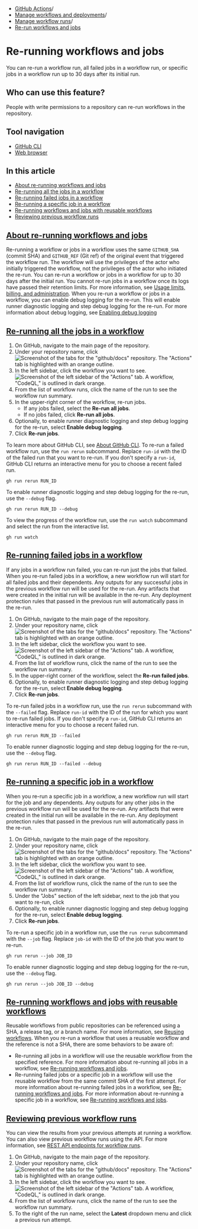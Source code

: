   * [GitHub Actions](https://docs.github.com/en/actions "GitHub Actions")/
  * [Manage workflows and deployments](https://docs.github.com/en/actions/managing-workflow-runs-and-deployments "Manage workflows and deployments")/
  * [Manage workflow runs](https://docs.github.com/en/actions/managing-workflow-runs-and-deployments/managing-workflow-runs "Manage workflow runs")/
  * [Re-run workflows and jobs](https://docs.github.com/en/actions/managing-workflow-runs-and-deployments/managing-workflow-runs/re-running-workflows-and-jobs "Re-run workflows and jobs")


# Re-running workflows and jobs
You can re-run a workflow run, all failed jobs in a workflow run, or specific jobs in a workflow run up to 30 days after its initial run.
## Who can use this feature?
People with write permissions to a repository can re-run workflows in the repository.
## Tool navigation
  * [GitHub CLI](https://docs.github.com/en/actions/managing-workflow-runs-and-deployments/managing-workflow-runs/re-running-workflows-and-jobs?tool=cli)
  * [Web browser](https://docs.github.com/en/actions/managing-workflow-runs-and-deployments/managing-workflow-runs/re-running-workflows-and-jobs?tool=webui)


## In this article
  * [About re-running workflows and jobs](https://docs.github.com/en/actions/managing-workflow-runs-and-deployments/managing-workflow-runs/re-running-workflows-and-jobs#about-re-running-workflows-and-jobs)
  * [Re-running all the jobs in a workflow](https://docs.github.com/en/actions/managing-workflow-runs-and-deployments/managing-workflow-runs/re-running-workflows-and-jobs#re-running-all-the-jobs-in-a-workflow)
  * [Re-running failed jobs in a workflow](https://docs.github.com/en/actions/managing-workflow-runs-and-deployments/managing-workflow-runs/re-running-workflows-and-jobs#re-running-failed-jobs-in-a-workflow)
  * [Re-running a specific job in a workflow](https://docs.github.com/en/actions/managing-workflow-runs-and-deployments/managing-workflow-runs/re-running-workflows-and-jobs#re-running-a-specific-job-in-a-workflow)
  * [Re-running workflows and jobs with reusable workflows](https://docs.github.com/en/actions/managing-workflow-runs-and-deployments/managing-workflow-runs/re-running-workflows-and-jobs#re-running-workflows-and-jobs-with-reusable-workflows)
  * [Reviewing previous workflow runs](https://docs.github.com/en/actions/managing-workflow-runs-and-deployments/managing-workflow-runs/re-running-workflows-and-jobs#reviewing-previous-workflow-runs)


## [About re-running workflows and jobs](https://docs.github.com/en/actions/managing-workflow-runs-and-deployments/managing-workflow-runs/re-running-workflows-and-jobs#about-re-running-workflows-and-jobs)
Re-running a workflow or jobs in a workflow uses the same `GITHUB_SHA` (commit SHA) and `GITHUB_REF` (Git ref) of the original event that triggered the workflow run. The workflow will use the privileges of the actor who initially triggered the workflow, not the privileges of the actor who initiated the re-run. You can re-run a workflow or jobs in a workflow for up to 30 days after the initial run. You cannot re-run jobs in a workflow once its logs have passed their retention limits. For more information, see [Usage limits, billing, and administration](https://docs.github.com/en/actions/learn-github-actions/usage-limits-billing-and-administration#artifact-and-log-retention-policy). When you re-run a workflow or jobs in a workflow, you can enable debug logging for the re-run. This will enable runner diagnostic logging and step debug logging for the re-run. For more information about debug logging, see [Enabling debug logging](https://docs.github.com/en/actions/monitoring-and-troubleshooting-workflows/enabling-debug-logging)
## [Re-running all the jobs in a workflow](https://docs.github.com/en/actions/managing-workflow-runs-and-deployments/managing-workflow-runs/re-running-workflows-and-jobs#re-running-all-the-jobs-in-a-workflow)
  1. On GitHub, navigate to the main page of the repository.
  2. Under your repository name, click 
![Screenshot of the tabs for the "github/docs" repository. The "Actions" tab is highlighted with an orange outline.](https://docs.github.com/assets/cb-12958/images/help/repository/actions-tab-global-nav-update.png)
  3. In the left sidebar, click the workflow you want to see.
![Screenshot of the left sidebar of the "Actions" tab. A workflow, "CodeQL," is outlined in dark orange.](https://docs.github.com/assets/cb-40551/images/help/actions/superlinter-workflow-sidebar.png)
  4. From the list of workflow runs, click the name of the run to see the workflow run summary.
  5. In the upper-right corner of the workflow, re-run jobs.
     * If any jobs failed, select the **Re-run all jobs**.
     * If no jobs failed, click **Re-run all jobs**.
  6. Optionally, to enable runner diagnostic logging and step debug logging for the re-run, select **Enable debug logging**.
  7. Click **Re-run jobs**.


To learn more about GitHub CLI, see [About GitHub CLI](https://docs.github.com/en/github-cli/github-cli/about-github-cli).
To re-run a failed workflow run, use the `run rerun` subcommand. Replace `run-id` with the ID of the failed run that you want to re-run. If you don't specify a `run-id`, GitHub CLI returns an interactive menu for you to choose a recent failed run.
```
gh run rerun RUN_ID

```

To enable runner diagnostic logging and step debug logging for the re-run, use the `--debug` flag.
```
gh run rerun RUN_ID --debug

```

To view the progress of the workflow run, use the `run watch` subcommand and select the run from the interactive list.
```
gh run watch

```

## [Re-running failed jobs in a workflow](https://docs.github.com/en/actions/managing-workflow-runs-and-deployments/managing-workflow-runs/re-running-workflows-and-jobs#re-running-failed-jobs-in-a-workflow)
If any jobs in a workflow run failed, you can re-run just the jobs that failed. When you re-run failed jobs in a workflow, a new workflow run will start for all failed jobs and their dependents. Any outputs for any successful jobs in the previous workflow run will be used for the re-run. Any artifacts that were created in the initial run will be available in the re-run. Any deployment protection rules that passed in the previous run will automatically pass in the re-run.
  1. On GitHub, navigate to the main page of the repository.
  2. Under your repository name, click 
![Screenshot of the tabs for the "github/docs" repository. The "Actions" tab is highlighted with an orange outline.](https://docs.github.com/assets/cb-12958/images/help/repository/actions-tab-global-nav-update.png)
  3. In the left sidebar, click the workflow you want to see.
![Screenshot of the left sidebar of the "Actions" tab. A workflow, "CodeQL," is outlined in dark orange.](https://docs.github.com/assets/cb-40551/images/help/actions/superlinter-workflow-sidebar.png)
  4. From the list of workflow runs, click the name of the run to see the workflow run summary.
  5. In the upper-right corner of the workflow, select the **Re-run failed jobs**.
  6. Optionally, to enable runner diagnostic logging and step debug logging for the re-run, select **Enable debug logging**.
  7. Click **Re-run jobs**.


To re-run failed jobs in a workflow run, use the `run rerun` subcommand with the `--failed` flag. Replace `run-id` with the ID of the run for which you want to re-run failed jobs. If you don't specify a `run-id`, GitHub CLI returns an interactive menu for you to choose a recent failed run.
```
gh run rerun RUN_ID --failed

```

To enable runner diagnostic logging and step debug logging for the re-run, use the `--debug` flag.
```
gh run rerun RUN_ID --failed --debug

```

## [Re-running a specific job in a workflow](https://docs.github.com/en/actions/managing-workflow-runs-and-deployments/managing-workflow-runs/re-running-workflows-and-jobs#re-running-a-specific-job-in-a-workflow)
When you re-run a specific job in a workflow, a new workflow run will start for the job and any dependents. Any outputs for any other jobs in the previous workflow run will be used for the re-run. Any artifacts that were created in the initial run will be available in the re-run. Any deployment protection rules that passed in the previous run will automatically pass in the re-run.
  1. On GitHub, navigate to the main page of the repository.
  2. Under your repository name, click 
![Screenshot of the tabs for the "github/docs" repository. The "Actions" tab is highlighted with an orange outline.](https://docs.github.com/assets/cb-12958/images/help/repository/actions-tab-global-nav-update.png)
  3. In the left sidebar, click the workflow you want to see.
![Screenshot of the left sidebar of the "Actions" tab. A workflow, "CodeQL," is outlined in dark orange.](https://docs.github.com/assets/cb-40551/images/help/actions/superlinter-workflow-sidebar.png)
  4. From the list of workflow runs, click the name of the run to see the workflow run summary.
  5. Under the "Jobs" section of the left sidebar, next to the job that you want to re-run, click 
  6. Optionally, to enable runner diagnostic logging and step debug logging for the re-run, select **Enable debug logging**.
  7. Click **Re-run jobs**.


To re-run a specific job in a workflow run, use the `run rerun` subcommand with the `--job` flag. Replace `job-id` with the ID of the job that you want to re-run.
```
gh run rerun --job JOB_ID

```

To enable runner diagnostic logging and step debug logging for the re-run, use the `--debug` flag.
```
gh run rerun --job JOB_ID --debug

```

## [Re-running workflows and jobs with reusable workflows](https://docs.github.com/en/actions/managing-workflow-runs-and-deployments/managing-workflow-runs/re-running-workflows-and-jobs#re-running-workflows-and-jobs-with-reusable-workflows)
Reusable workflows from public repositories can be referenced using a SHA, a release tag, or a branch name. For more information, see [Reusing workflows](https://docs.github.com/en/actions/using-workflows/reusing-workflows#calling-a-reusable-workflow).
When you re-run a workflow that uses a reusable workflow and the reference is not a SHA, there are some behaviors to be aware of:
  * Re-running all jobs in a workflow will use the reusable workflow from the specified reference. For more information about re-running all jobs in a workflow, see [Re-running workflows and jobs](https://docs.github.com/en/actions/managing-workflow-runs/re-running-workflows-and-jobs#re-running-all-the-jobs-in-a-workflow).
  * Re-running failed jobs or a specific job in a workflow will use the reusable workflow from the same commit SHA of the first attempt. For more information about re-running failed jobs in a workflow, see [Re-running workflows and jobs](https://docs.github.com/en/actions/managing-workflow-runs/re-running-workflows-and-jobs#re-running-failed-jobs-in-a-workflow). For more information about re-running a specific job in a workflow, see [Re-running workflows and jobs](https://docs.github.com/en/actions/managing-workflow-runs/re-running-workflows-and-jobs#re-running-a-specific-job-in-a-workflow).


## [Reviewing previous workflow runs](https://docs.github.com/en/actions/managing-workflow-runs-and-deployments/managing-workflow-runs/re-running-workflows-and-jobs#reviewing-previous-workflow-runs)
You can view the results from your previous attempts at running a workflow. You can also view previous workflow runs using the API. For more information, see [REST API endpoints for workflow runs](https://docs.github.com/en/rest/actions/workflow-runs#get-a-workflow-run).
  1. On GitHub, navigate to the main page of the repository.
  2. Under your repository name, click 
![Screenshot of the tabs for the "github/docs" repository. The "Actions" tab is highlighted with an orange outline.](https://docs.github.com/assets/cb-12958/images/help/repository/actions-tab-global-nav-update.png)
  3. In the left sidebar, click the workflow you want to see.
![Screenshot of the left sidebar of the "Actions" tab. A workflow, "CodeQL," is outlined in dark orange.](https://docs.github.com/assets/cb-40551/images/help/actions/superlinter-workflow-sidebar.png)
  4. From the list of workflow runs, click the name of the run to see the workflow run summary.
  5. To the right of the run name, select the **Latest** dropdown menu and click a previous run attempt.


